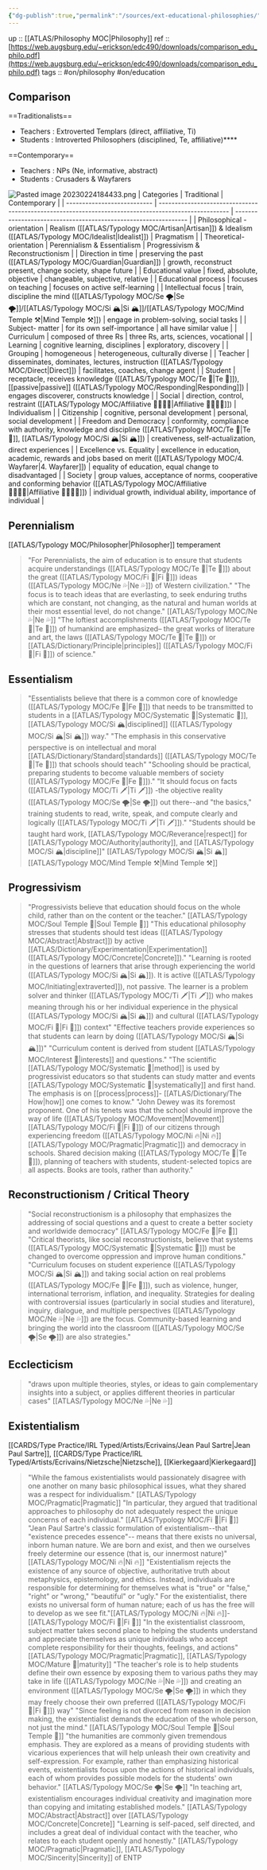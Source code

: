 ```yaml
---
{"dg-publish":true,"permalink":"/sources/ext-educational-philosophies/","created":"","updated":""}
---
```


up :: [[ATLAS/Philosophy MOC\|Philosophy]]
ref :: [https://web.augsburg.edu/~erickson/edc490/downloads/comparison_edu_philo.pdf](https://web.augsburg.edu/~erickson/edc490/downloads/comparison_edu_philo.pdf)
tags :: #on/philosophy #on/education 

## Comparison 

==Traditionalists== 
- Teachers : Extroverted Templars (direct, affiliative, Ti)
- Students : Introverted Philosophers (disciplined, Te, affiliative)****

==Contemporary== 
- Teachers : NPs (Ne, informative, abstract)
- Students : Crusaders & Wayfarers 

![Pasted image 20230224184433.png](/img/user/EXTRAS/Images/Pasted%20image%2020230224184433.png)
| Categories                  | Traditional                                                                                          | Contemporary                                                    |
| --------------------------- | ---------------------------------------------------------------------------------------------------- | --------------------------------------------------------------- |
| Philosophical - orientation | Realism ([[ATLAS/Typology MOC/Artisan\|Artisan]]) & Idealism ([[ATLAS/Typology MOC/Idealist\|Idealist]])                                                              | Pragmatism                                                      |
| Theoretical- orientation    | Perennialism & Essentialism                                                                          | Progressivism & Reconstructionism                               |
| Direction in time           | preserving the past ([[ATLAS/Typology MOC/Guardian\|Guardian]])                                                                       | growth, reconstruct present, change society, shape future       |
| Educational value           | fixed, absolute, objective                                                                           | changeable, subjective, relative                                |
| Educational process         | focuses on teaching                                                                                  | focuses on active self-learning                                 |
| Intellectual focus          | train, discipline the mind ([[ATLAS/Typology MOC/Se 🌪️\|Se 🌪️]]/[[ATLAS/Typology MOC/Si 🏔️\|Si 🏔️]]/[[ATLAS/Typology MOC/Mind Temple ⚒️\|Mind Temple ⚒️]])                                                   | engage in problem-solving, social tasks                         |
| Subject- matter             | for its own self-importance                                                                          | all have similar value                                          |
| Curriculum                  | composed of three Rs                                                                                 | three Rs, arts, sciences, vocational                            |
| Learning                    | cognitive learning, disciplines                                                                      | exploratory, discovery                                          |
| Grouping                    | homogeneous                                                                                          | heterogeneous, culturally diverse                               |
| Teacher                     | disseminates, dominates, lectures, instruction ([[ATLAS/Typology MOC/Direct\|Direct]])                                              | facilitates, coaches, change agent                              |
| Student                     | receptacle, receives knowledge ([[ATLAS/Typology MOC/Te 🏹\|Te 🏹]]), [[passive\|passive]] ([[ATLAS/Typology MOC/Responding\|Responding]])                                            | engages discoverer, constructs knowledge                        |
| Social                      | direction, control, restraint ([[ATLAS/Typology MOC/Affiliative 👨‍👩‍👧‍👦\|Affiliative 👨‍👩‍👧‍👦]])                                                      | Individualism                                                   |
| Citizenship                 | cognitive, personal development                                                                      | personal, social development                                    |
| Freedom and Democracy       | conformity, compliance with authority, knowledge and discipline ([[ATLAS/Typology MOC/Te 🏹\|Te 🏹]], [[ATLAS/Typology MOC/Si 🏔️\|Si 🏔️]])                             | creativeness, self-actualization, direct experiences            |
| Excellence vs. Equality     | excellence in education, academic, rewards and jobs based on merit ([[ATLAS/Typology MOC/4. Wayfarer\|4. Wayfarer]])                     | equality of education, equal change to disadvantaged            |
| Society                     | group values, acceptance of norms, cooperative and conforming behavior ([[ATLAS/Typology MOC/Affiliative 👨‍👩‍👧‍👦\|Affiliative 👨‍👩‍👧‍👦]])             | individual growth, individual ability, importance of individual |


## Perennialism
[[ATLAS/Typology MOC/Philosopher\|Philosopher]] temperament 
> "For Perennialists, the aim of education is to ensure that students acquire understandings ([[ATLAS/Typology MOC/Te 🏹\|Te 🏹]]) about the great ([[ATLAS/Typology MOC/Fi 🔱\|Fi 🔱]]) ideas ([[ATLAS/Typology MOC/Ne 💦\|Ne 💦]]) of Western civilization."
> "The focus is to teach ideas that are everlasting, to seek enduring truths which are constant, not changing, as the natural and human worlds at their most essential level, do not change." [[ATLAS/Typology MOC/Ne 💦\|Ne 💦]] 
> "The loftiest accomplishments ([[ATLAS/Typology MOC/Te 🏹\|Te 🏹]]) of humankind are emphasized– the great works of literature and art, the laws ([[ATLAS/Typology MOC/Te 🏹\|Te 🏹]]) or [[ATLAS/Dictionary/Principle\|principles]] ([[ATLAS/Typology MOC/Fi 🔱\|Fi 🔱]]) of science."

## Essentialism
> "Essentialists believe that there is a common core of knowledge ([[ATLAS/Typology MOC/Fe 💉\|Fe 💉]]) that needs to be transmitted to students in a [[ATLAS/Typology MOC/Systematic 🔧\|Systematic 🔧]], [[ATLAS/Typology MOC/Si 🏔️\|disciplined]] ([[ATLAS/Typology MOC/Si 🏔️\|Si 🏔️]]) way."
> "The emphasis in this conservative perspective is on  intellectual and moral [[ATLAS/Dictionary/Standard\|standards]] ([[ATLAS/Typology MOC/Te 🏹\|Te 🏹]]) that schools should teach"
> "Schooling should be practical, preparing students to become valuable members of society ([[ATLAS/Typology MOC/Fe 💉\|Fe 💉]])."
> "It should focus on facts ([[ATLAS/Typology MOC/Ti 🗡️\|Ti 🗡️]]) -the objective reality ([[ATLAS/Typology MOC/Se 🌪️\|Se 🌪️]]) out there--and "the basics," training students to read, write, speak, and compute clearly and logically ([[ATLAS/Typology MOC/Ti 🗡️\|Ti 🗡️]])."
> "Students should be taught hard work, [[ATLAS/Typology MOC/Reverance\|respect]] for [[ATLAS/Typology MOC/Authority\|authority]], and [[ATLAS/Typology MOC/Si 🏔️\|discipline]]" [[ATLAS/Typology MOC/Si 🏔️\|Si 🏔️]]  [[ATLAS/Typology MOC/Mind Temple ⚒️\|Mind Temple ⚒️]] 

## Progressivism
> "Progressivists believe that education should focus on the whole child, rather than on the content or the teacher." [[ATLAS/Typology MOC/Soul Temple 👥\|Soul Temple 👥]]
> "This educational philosophy stresses that students should test ideas ([[ATLAS/Typology MOC/Abstract\|Abstract]]) by active [[ATLAS/Dictionary/Experimentation\|Experimentation]] ([[ATLAS/Typology MOC/Concrete\|Concrete]])." 
> "Learning is rooted in the questions of learners that arise through experiencing the world ([[ATLAS/Typology MOC/Si 🏔️\|Si 🏔️]]). It is active ([[ATLAS/Typology MOC/Initiating\|extraverted]]), not passive. The learner is a problem solver and thinker ([[ATLAS/Typology MOC/Ti 🗡️\|Ti 🗡️]]) who makes meaning through his or her individual experience in the physical ([[ATLAS/Typology MOC/Si 🏔️\|Si 🏔️]]) and cultural ([[ATLAS/Typology MOC/Fi 🔱\|Fi 🔱]]) context"
> "Effective teachers provide experiences so that students can learn by doing ([[ATLAS/Typology MOC/Si 🏔️\|Si 🏔️]])"
> "Curriculum content is derived from student [[ATLAS/Typology MOC/Interest 🤝\|interests]] and questions."
> "The scientific [[ATLAS/Typology MOC/Systematic 🔧\|method]] is used by progressivist educators so that students can study matter and events [[ATLAS/Typology MOC/Systematic 🔧\|systematically]] and first hand. The emphasis is on [[process\|process]]- [[ATLAS/Dictionary/The How\|how]] one comes to know."
> "John Dewey was its foremost proponent. One of his tenets was that the school should improve the way of life ([[ATLAS/Typology MOC/Movement\|Movement]] [[ATLAS/Typology MOC/Fi 🔱\|Fi 🔱]]) of our citizens through  experiencing freedom ([[ATLAS/Typology MOC/Ni 🔥\|Ni 🔥]] [[ATLAS/Typology MOC/Pragmatic\|Pragmatic]]) and democracy in schools. Shared decision making ([[ATLAS/Typology MOC/Te 🏹\|Te 🏹]]), planning of teachers with students, student-selected topics are all aspects. Books are tools, rather than authority."

## Reconstructionism / Critical Theory
> "Social reconstructionism is a philosophy that emphasizes the addressing of social questions and a quest to create a better society and worldwide democracy" [[ATLAS/Typology MOC/Fe 💉\|Fe 💉]]
> "Critical theorists, like social reconstructionists, believe that systems ([[ATLAS/Typology MOC/Systematic 🔧\|Systematic 🔧]]) must be changed to overcome oppression and improve human conditions."
> "Curriculum focuses on student experience ([[ATLAS/Typology MOC/Si 🏔️\|Si 🏔️]]) and taking social action on real problems ([[ATLAS/Typology MOC/Fe 💉\|Fe 💉]]), such as violence, hunger, international terrorism, inflation, and inequality. Strategies for dealing with controversial issues (particularly in social studies and literature), inquiry, dialogue, and multiple perspectives ([[ATLAS/Typology MOC/Ne 💦\|Ne 💦]]) are the focus. Community-based learning and bringing the world into the classroom ([[ATLAS/Typology MOC/Se 🌪️\|Se 🌪️]]) are also strategies."

## Ecclecticism 
> "draws upon multiple theories, styles, or ideas to gain complementary insights into a subject, or applies different theories in particular cases" [[ATLAS/Typology MOC/Ne 💦\|Ne 💦]]

## Existentialism
[[CARDS/Type Practice/IRL Typed/Artists/Ecrivains/Jean Paul Sartre\|Jean Paul Sartre]], [[CARDS/Type Practice/IRL Typed/Artists/Ecrivains/Nietzsche\|Nietzsche]], [[Kierkegaard\|Kierkegaard]]
> "While the famous existentialists would passionately disagree with one another on many basic philosophical issues, what they shared was a respect for individualism." [[ATLAS/Typology MOC/Pragmatic\|Pragmatic]] 
> "In particular, they argued that traditional approaches to philosophy do not adequately respect the unique concerns of each individual." [[ATLAS/Typology MOC/Fi 🔱\|Fi 🔱]]
> "Jean Paul Sartre's classic formulation of existentialism--that "existence precedes essence"-- means that there exists no universal, inborn human nature. We are born and exist, and then we ourselves freely determine our essence (that is, our innermost nature)" [[ATLAS/Typology MOC/Ni 🔥\|Ni 🔥]]
> "Existentialism rejects the existence of any source of objective, authoritative truth  about metaphysics, epistemology, and ethics. Instead, individuals are responsible for determining for themselves what is "true" or "false," "right" or "wrong," "beautiful" or "ugly." For the existentialist, there exists no universal form of human nature; each of us has the free will to  develop as we see fit."[[ATLAS/Typology MOC/Ni 🔥\|Ni 🔥]]-[[ATLAS/Typology MOC/Fi 🔱\|Fi 🔱]]
> "In the existentialist classroom, subject matter takes second place to helping the students understand and appreciate themselves as unique individuals who accept complete responsibility for their thoughts, feelings, and actions" [[ATLAS/Typology MOC/Pragmatic\|Pragmatic]], [[ATLAS/Typology MOC/Mature 🐢\|maturity]]
> "The teacher's role is to help students define their own essence by exposing them to various paths they may take in life ([[ATLAS/Typology MOC/Ne 💦\|Ne 💦]]) and creating an environment ([[ATLAS/Typology MOC/Se 🌪️\|Se 🌪️]]) in which they may freely choose their own preferred ([[ATLAS/Typology MOC/Fi 🔱\|Fi 🔱]]) way"
> "Since feeling is not divorced from reason in decision making, the existentialist demands the education of the whole person, not just the mind." [[ATLAS/Typology MOC/Soul Temple 👥\|Soul Temple 👥]]
> "the humanities are commonly given tremendous emphasis. They are explored as a means of providing students with vicarious experiences that will help unleash their own creativity and self-expression. For example, rather than emphasizing historical events, existentialists focus upon the actions of historical individuals, each of whom provides possible models for the students' own behavior." [[ATLAS/Typology MOC/Se 🌪️\|Se 🌪️]] 
> "In teaching art, existentialism encourages individual creativity and imagination more than copying and imitating established models." [[ATLAS/Typology MOC/Abstract\|Abstract]] over [[ATLAS/Typology MOC/Concrete\|Concrete]]
> "Learning is self-paced, self directed, and includes a great deal of individual contact with the teacher, who relates to each student openly and honestly." [[ATLAS/Typology MOC/Pragmatic\|Pragmatic]], [[ATLAS/Typology MOC/Sincerity\|Sincerity]] of ENTP 
> 
> 


